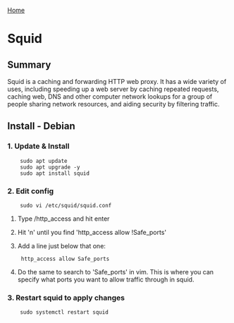 [Home](https://mw-94.github.io/NGAKA/)
# Squid
## Summary
Squid is a caching and forwarding HTTP web proxy. It has a wide variety of uses, including speeding up a web server by caching repeated requests, caching web, DNS and other computer network lookups for a group of people sharing network resources, and aiding security by filtering traffic.
## Install - Debian
### 1. Update & Install

        sudo apt update 
        sudo apt upgrade -y 
        sudo apt install squid
        
### 2. Edit config

        sudo vi /etc/squid/squid.conf

1. Type /http_access and hit enter
2. Hit 'n' until you find 'http_access allow !Safe_ports' 
3. Add a line just below that one:

        http_access allow Safe_ports
            
4. Do the same to search to 'Safe_ports' in vim. This is where you can specify what ports you want to allow traffic through in squid. 

### 3. Restart squid to apply changes

        sudo systemctl restart squid

